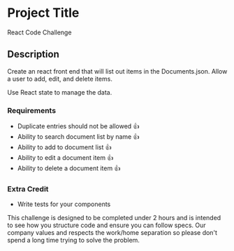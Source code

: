 # Project Title

React Code Challenge

## Description

Create an react front end that will list out items in the Documents.json. Allow a user to add, edit, and delete items.

Use React state to manage the data.

### Requirements

- Duplicate entries should not be allowed 👍
- Ability to search document list by name 👍
- Ability to add to document list 👍
- Ability to edit a document item 👍
- Ability to delete a document item 👍

### Extra Credit

- Write tests for your components

This challenge is designed to be completed under 2 hours and is intended to see how you structure code and ensure you can follow specs. Our company values and respects the work/home separation so please don't spend a long time trying to solve the problem.
